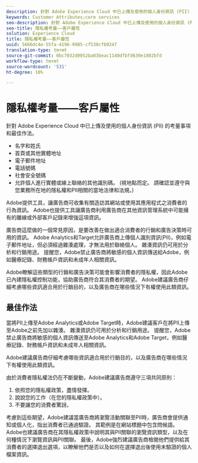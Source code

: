 ```yaml
---
description: 針對 Adobe Experience Cloud 中已上傳及使用的個人身份資訊 (PII) 的考量事項和最佳作法。
keywords: Customer Attributes;core services
seo-description: 針對 Adobe Experience Cloud 中已上傳及使用的個人身份資訊 (PII) 的考量事項和最佳作法。
seo-title: 隱私權考量——客戶屬性
solution: Experience Cloud
title: 隱私權考量——客戶屬性
uuid: 5666dc4e-55fa-4196-9985-cf530cfb9247
translation-type: tm+mt
source-git-commit: 0bc7032d0052ba03beac1140dfbfd630e1802bfd
workflow-type: tm+mt
source-wordcount: '531'
ht-degree: 10%

---
```



# 隱私權考量——客戶屬性

針對 Adobe Experience Cloud 中已上傳及使用的個人身份資訊 (PII) 的考量事項和最佳作法。

* 名字和姓氏
* 首頁或其他實體地址
* 電子郵件地址
* 電話號碼
* 社會安全號碼
* 允許個人進行實體或線上聯絡的其他識別碼。 (視地點而定。 請確認並遵守與您業務所在地的隱私權和PII相關的當地法律和法規。)

Adobe提供工具，讓廣告商可收集有關造訪其網站或使用其應用程式之消費者的行為資訊。 Adobe也提供工具讓廣告商利用廣告商在其他資訊管理系統中可能擁有的離線或外部客戶記錄來增強這項資訊。

廣告商這麼做的一個常見原因，是要改善在做出適合消費者的行銷和廣告決策時可用的資訊。 Adobe Analytics和Target允許廣告商上傳個人識別資訊(PII)，例如電子郵件地址，但必須經過雜湊處理，才無法用於聯絡個人。 雜湊資訊仍可用於分析和行銷用途。 提醒您，Adobe禁止廣告商將敏感的個人資訊傳送給Adobe，例如醫療記錄、財務帳戶資訊和未成年人相關資訊。

Adobe瞭解這些類型的行銷和廣告決策可能會影響消費者的隱私權，因此Adobe已內建隱私權控制功能，協助廣告商符合其消費者的期望。 Adobe建議廣告商仔細考慮哪些資訊適合用於行銷目的，以及廣告商在哪些情況下有權使用此類資訊。

## 最佳作法

當將PII上傳至Adobe Analytics或Adobe Target時，Adobe建議客戶在將PII上傳至Adobe之前先加以雜湊。 雜湊資訊仍可用於分析和行銷用途。 提醒您，Adobe禁止廣告商將敏感的個人資訊傳送至Adobe Analytics和Adobe Target，例如醫療記錄、財務帳戶資訊和未成年人相關資訊。

Adobe建議廣告商仔細考慮哪些資訊適合用於行銷目的，以及廣告商在哪些情況下有權使用此類資訊。

由於消費者隱私權法仍在不斷變動，Adobe建議廣告商遵守三項共同原則：

1. 依照您的隱私權政策，盡情發揮。
1. 說說您的工作（在您的隱私權政策中）。
1. 不要讓您的消費者驚訝。

考慮到這些期望，Adobe建議當廣告商將瀏覽活動關聯至PII時，廣告商會提供通知或個人化，指出消費者已通過驗證。 其範例是在網站標題中包含問候語。 Adobe也建議廣告商在其隱私權政策中說明其與PII關聯的瀏覽資訊類型，以及在何種情況下瀏覽資訊與PII關聯。 最後，Adobe強烈建議廣告商檢閱他們提供給其消費者的選擇退出選項，以瞭解他們是否以及如何在選擇退出後使用未驗證的個人檔案資訊。
